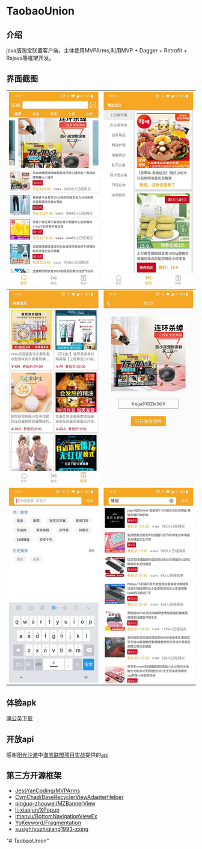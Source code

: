 # TaobaoUnion
## 介绍
java版淘宝联盟客户端，主体使用MVPArms,利用MVP + Dagger + Retrofit + Rxjava等框架开发。
## 界面截图
|![](img/首页.jpg)|![](img/精选.jpg)|
|:---:|:---:|
|![](img/特惠.jpg)|![](img/商品.jpg)|
|![](img/搜索.jpg)|![](img/搜索商品.jpg)|
## 体验apk
[蒲公英下载](https://www.pgyer.com/A0YX)
## 开放api
感谢[阳光沙滩](https://www.sunofbeach.net/)中[淘宝联盟项目实战](https://www.sunofbeach.net/c/1202062476531847168)提供的[api](https://www.sunofbeach.net/a/1201366916766224384)
## 第三方开源框架
- [JessYanCoding/MVPArms](https://github.com/JessYanCoding/MVPArms)
- [CymChad/BaseRecyclerViewAdapterHelper](https://github.com/CymChad/BaseRecyclerViewAdapterHelper)
- [pinguo-zhouwei/MZBannerView](https://github.com/pinguo-zhouwei/MZBannerView)
- [li-xiaojun/XPopup](https://github.com/li-xiaojun/XPopup)
- [ittianyu/BottomNavigationViewEx](https://github.com/ittianyu/BottomNavigationViewEx)
- [YoKeyword/Fragmentation](https://github.com/YoKeyword/Fragmentation)
- [xusigh/yuzhiqiang1993-zxing](https://github.com/xusigh/yuzhiqiang1993-zxing)

"# TaobaoUnion" 
